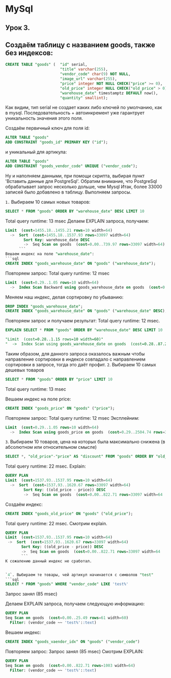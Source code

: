 # MySql

## Урок 3.

## Создаём таблицу c названием goods, также без индексов:

```sql
CREATE TABLE "goods" (  "id" serial,
                        "title" varchar(255),
                        "vendor_code" char(9) NOT NULL,
                        "image_url" varchar(255),
                        "price" integer NOT NULL CHECK("price" >= 0),
                        "old_price" integer NULL CHECK("old_price" > 0),
                        "warehouse_date" timestamptz DEFAULT now(),
                        "quantity" smallint);
```
Как видим, тип serial не создает каких либо ключей по умолчанию, как в mysql. Последовательность + автоинкремент
уже гарантрует уникальность значения этого поля.

Создаём первичный ключ для поля id:
```sql
ALTER TABLE "goods"
ADD CONSTRAINT "goods_id" PRIMARY KEY ("id");
```
и уникальный для артикула:
```sql
ALTER TABLE "goods"
ADD CONSTRAINT "goods_vendor_code" UNIQUE ("vendor_code");
```
Ну и наполняем данными, при помощи скрипта, выбирая пункт 'Вставить данные для PostgreSql'.
Обратим внимание, что PostgreSql обрабатывает запрос несколько дольше, чем Mysql
Итак, более 33000 записей было добавлено в таблицу.
Выполняем запросы.

`1.` Выбираем 10 самых новых товаров:
```sql
SELECT * FROM "goods" ORDER BY "warehouse_date" DESC LIMIT 10
```
Total query runtime: 13 msec
Делаем EXPLAIN запроса, получаем:
```sql
Limit  (cost=1455.18..1455.21 rows=10 width=64)
  ->  Sort  (cost=1455.18..1537.93 rows=33097 width=64)
        Sort Key: warehouse_date DESC
        ->  Seq Scan on goods  (cost=0.00..739.97 rows=33097 width=64)
      ```  
Вешаем индекс на поле "warehouse_date":
```sql
CREATE INDEX "goods_warehouse_date" ON "goods" ("warehouse_date");
```
Повторяем запрос:
Total query runtime: 12 msec
```sql
Limit  (cost=0.29..1.05 rows=10 width=64)
  ->  Index Scan Backward using goods_warehouse_date on goods  (cost=0.29..2504.74 rows=33097 width=64)
```
Меняем наш индекс, делая сортировку по убыванию:
```sql
DROP INDEX "goods_warehouse_date";
CREATE INDEX "goods_warehouse_date" ON "goods" ("warehouse_date" DESC);
```
Повторяем запрос и получаем результат:
Total query runtime: 12 msec.
```sql
EXPLAIN SELECT * FROM "goods" ORDER BY "warehouse_date" DESC LIMIT 10

"Limit  (cost=0.28..1.15 rows=10 width=60)"
"  ->  Index Scan using goods_warehouse_date on goods  (cost=0.28..87.24 rows=999 width=60)"
```
Таким образом, для данного запроса оказалось важным чтобы направление сортировки в индексе совпадало с направлением
сортировки в запросе, тогда это даёт профит.
`2`. Выбираем 10 самых дешевых товаров
```sql
SELECT * FROM "goods" ORDER BY "price" LIMIT 10
```
Total query runtime: 13 msec

Вешаем индекс на поле price:
```sql
CREATE INDEX "goods_price" ON "goods" ("price");
```
Повторяем запрос:
Total query runtime: 12 msec
Эксплейним:
```sql
Limit  (cost=0.29..1.05 rows=10 width=64)
  ->  Index Scan using goods_price on goods  (cost=0.29..2504.74 rows=33097 width=64)
```

`3`. Выбираем 10 товаров, цена на которых была максимально снижена (в абсолютном или относительном смысле)
```sql
SELECT *, "old_price"-"price" AS "discount" FROM "goods" ORDER BY "old_price"-"price" DESC LIMIT 10
```
Total query runtime: 22 msec.
Explain:
```sql
QUERY PLAN
Limit  (cost=1537.93..1537.95 rows=10 width=64)
  ->  Sort  (cost=1537.93..1620.67 rows=33097 width=64)
        Sort Key: ((old_price - price)) DESC
        ->  Seq Scan on goods  (cost=0.00..822.71 rows=33097 width=64
```
Создаём индекс:
```sql
CREATE INDEX "goods_old_price" ON "goods" ("old_price");
```
Total query runtime: 22 msec.
Смотрим explain.
 ```sql
QUERY PLAN
Limit  (cost=1537.93..1537.95 rows=10 width=64)
  ->  Sort  (cost=1537.93..1620.67 rows=33097 width=64)
        Sort Key: ((old_price - price)) DESC
        ->  Seq Scan on goods  (cost=0.00..822.71 rows=33097 width=64
        ```
К сожалению данный индекс не сработал.


`4`. Выбираем те товары, чей артикул начинается с символов "test"
```sql
SELECT * FROM "goods" WHERE "vendor_code" LIKE 'test%'
```
Запрос занял (85 msec)

Делаем EXPLAIN запроса, получаем следующую информацию:

```sql
QUERY PLAN
Seq Scan on goods  (cost=0.00..25.49 rows=61 width=60)
  Filter: (vendor_code ~~ 'test%'::text)
```
Вешаем индекс:
```sql
CREATE INDEX "goods_vaendor_idx" ON "goods" ("vendor_code")
```

Повторяем запрос: 
Запрос занял (85 msec)
Смотрим EXPLAIN: 
```sql 
QUERY PLAN
Seq Scan on goods  (cost=0.00..822.71 rows=1003 width=64)
  Filter: (vendor_code ~~ 'test%'::text)
```
